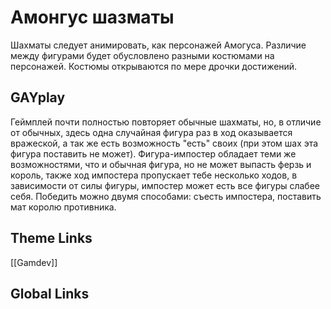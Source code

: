 # Амонгус шазматы 
Шахматы следует анимировать, как персонажей Амогуса. Различие между фигурами будет обусловлено разными костюмами на персонажей. Костюмы открываются по мере дрочки достижений.

## GAYplay
Геймплей почти полностью повторяет обычные шахматы, но, в отличие от обычных, здесь одна случайная фигура раз в ход оказывается вражеской, а так же есть возможность "есть" своих (при этом шах эта фигура поставить не может). Фигура-импостер обладает теми же возможностями, что и обычная фигура, но не может выпасть ферзь и король, также ход импостера пропускает тебе несколько ходов, в зависимости от силы фигуры, импостер может есть все фигуры слабее себя. Победить можно двумя способами: съесть импостера, поставить мат королю противника.


## Theme Links 
[[Gamdev]]

## Global Links 

